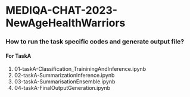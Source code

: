 # MEDIQA-CHAT-2023-NewAgeHealthWarriors

### How to run the task specific codes and generate output file?
 #### For TaskA
  1. 01-taskA-Classification_TraininingAndInference.ipynb
  2. 02-taskA-SummarizationInference.ipynb
  3. 03-taskA-SummarisationEnsemble.ipynb
  4. 04-taskA-FinalOutputGeneration.ipynb
